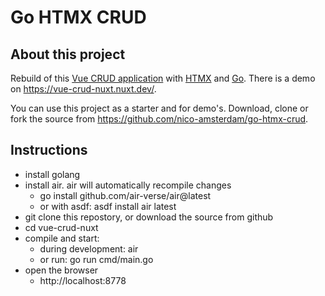 # Go HTMX CRUD

## About this project

Rebuild of this [Vue CRUD application](https://github.com/shershen08/vue.js-v2-crud-application) with [HTMX](https://htmx.org) and [Go](https://go.dev).
There is a demo on https://vue-crud-nuxt.nuxt.dev/. 

You can use this project as a starter and for demo's.
Download, clone or fork the source from https://github.com/nico-amsterdam/go-htmx-crud.

## Instructions

- install golang
- install air. air will automatically recompile changes
  - go install github.com/air-verse/air@latest
  - or with asdf: asdf install air latest
- git clone this repostory, or download the source from github
- cd vue-crud-nuxt
- compile and start: 
  - during development: air
  - or run: go run cmd/main.go
- open the browser
  - http://localhost:8778

